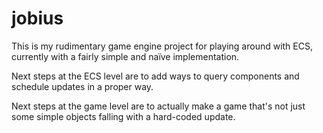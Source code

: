 # jobius

This is my rudimentary game engine project for playing around with ECS, currently with a fairly simple and naïve implementation.

Next steps at the ECS level are to add ways to query components and schedule updates in a proper way.

Next steps at the game level are to actually make a game that's not just some simple objects falling with a hard-coded update.
